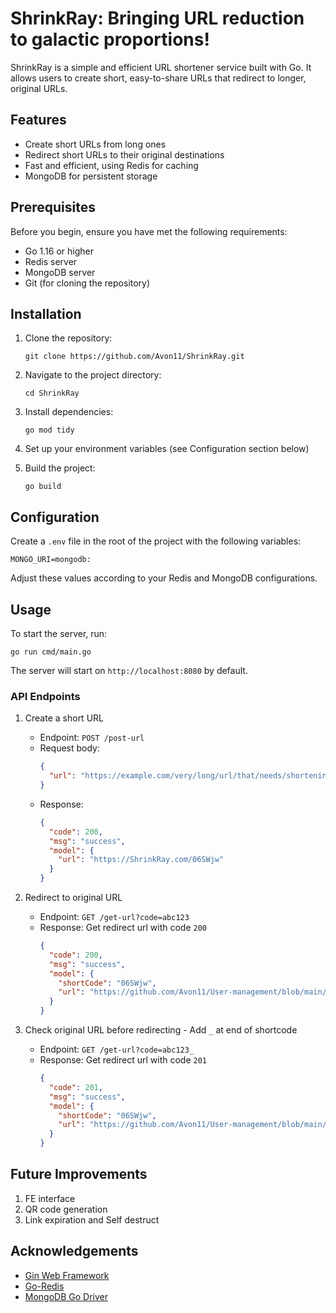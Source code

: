 # ShrinkRay: Bringing URL reduction to galactic proportions!

ShrinkRay is a simple and efficient URL shortener service built with Go. It allows users to create short, easy-to-share URLs that redirect to longer, original URLs.

## Features

- Create short URLs from long ones
- Redirect short URLs to their original destinations
- Fast and efficient, using Redis for caching
- MongoDB for persistent storage

## Prerequisites

Before you begin, ensure you have met the following requirements:

- Go 1.16 or higher
- Redis server
- MongoDB server
- Git (for cloning the repository)

## Installation

1. Clone the repository:

   ```
   git clone https://github.com/Avon11/ShrinkRay.git
   ```

2. Navigate to the project directory:

   ```
   cd ShrinkRay
   ```

3. Install dependencies:

   ```
   go mod tidy
   ```

4. Set up your environment variables (see Configuration section below)

5. Build the project:
   ```
   go build
   ```

## Configuration

Create a `.env` file in the root of the project with the following variables:

```
MONGO_URI=mongodb:
```

Adjust these values according to your Redis and MongoDB configurations.

## Usage

To start the server, run:

```
go run cmd/main.go
```

The server will start on `http://localhost:8080` by default.

### API Endpoints

1. Create a short URL

   - Endpoint: `POST /post-url`
   - Request body:
     ```json
     {
       "url": "https://example.com/very/long/url/that/needs/shortening"
     }
     ```
   - Response:
     ```json
     {
       "code": 200,
       "msg": "success",
       "model": {
         "url": "https://ShrinkRay.com/06SWjw"
       }
     }
     ```

2. Redirect to original URL

   - Endpoint: `GET /get-url?code=abc123`
   - Response: Get redirect url with code `200`
     ```json
     {
       "code": 200,
       "msg": "success",
       "model": {
         "shortCode": "06SWjw",
         "url": "https://github.com/Avon11/User-management/blob/main/main.go"
       }
     }
     ```

3. Check original URL before redirecting - Add `_` at end of shortcode
   - Endpoint: `GET /get-url?code=abc123_`
   - Response: Get redirect url with code `201`
     ```json
     {
       "code": 201,
       "msg": "success",
       "model": {
         "shortCode": "06SWjw",
         "url": "https://github.com/Avon11/User-management/blob/main/main.go"
       }
     }
     ```

## Future Improvements

1. FE interface
2. QR code generation
3. Link expiration and Self destruct

## Acknowledgements

- [Gin Web Framework](https://github.com/gin-gonic/gin)
- [Go-Redis](https://github.com/go-redis/redis)
- [MongoDB Go Driver](https://github.com/mongodb/mongo-go-driver)
